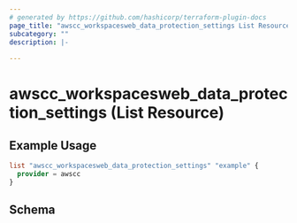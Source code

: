 ```yaml
---
# generated by https://github.com/hashicorp/terraform-plugin-docs
page_title: "awscc_workspacesweb_data_protection_settings List Resource - terraform-provider-awscc"
subcategory: ""
description: |-
  
---
```


# awscc_workspacesweb_data_protection_settings (List Resource)



## Example Usage

```terraform
list "awscc_workspacesweb_data_protection_settings" "example" {
  provider = awscc
}
```

<!-- schema generated by tfplugindocs -->
## Schema
